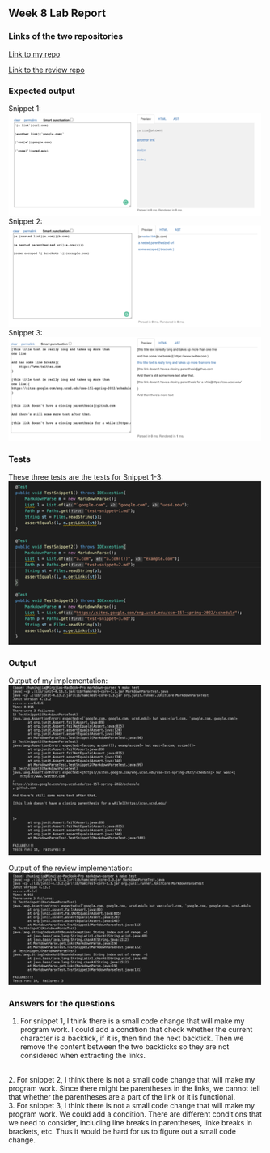 ## Week 8 Lab Report

### Links of the two repositories

[Link to my repo](https://github.com/mingjiazhu/markdown-parser)

[Link to the review repo](https://github.com/Hiro-229/markdown-parser)

### Expected output

Snippet 1:
<img src="lab-report-4-images/preview1.png" width="500" />
<br>
Snippet 2:
<img src="lab-report-4-images/preview2.png" width="500" />
<br>
Snippet 3:
<img src="lab-report-4-images/preview3.png" width="500" />

### Tests

These three tests are the tests for Snippet 1-3:
<img src="lab-report-4-images/tests.png" width="500" />

### Output

Output of my implementation:
<img src="lab-report-4-images/output-mine.png" width="500" />

Output of the review implementation:
<img src="lab-report-4-images/output-review.png" width="500" />

### Answers for the questions
1. For snippet 1, I think there is a small code change that will make my program work. I could add a condition that check whether the current character is a backtick, if it is, then find the next backtick. Then we remove the content between the two backticks so they are not considered when extracting the links.
<br>
2. For snippet 2, I think there is not a small code change that will make my program work. Since there might be parentheses in the links, we cannot tell that whether the parentheses are a part of the link or it is functional.
<br>
3. For snippet 3, I think there is not a small code change that will make my program work. We could add a condition. There are different conditions that we need to consider, including line breaks in parentheses, linke breaks in brackets, etc. Thus it would be hard for us to figure out a small code change.



